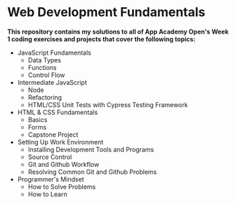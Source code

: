 # Web Development Fundamentals

**This repository contains my solutions to all of App Academy Open's Week 1 coding exercises and projects that cover the following topics:**
- JavaScript Fundamentals 
  - Data Types
  - Functions
  - Control Flow
- Intermediate JavaScript 
  - Node
  - Refactoring
  - HTML/CSS Unit Tests with Cypress Testing Framework 
- HTML & CSS Fundamentals 
  - Basics
  - Forms
  - Capstone Project
- Setting Up Work Environment 
  - Installing Development Tools and Programs
  - Source Control
  - Git and Github Workflow
  - Resolving Common Git and Github Problems
- Programmer's Mindset 
  - How to Solve Problems
  - How to Learn
